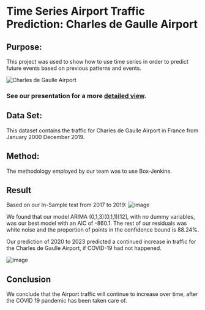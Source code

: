 # Time Series Airport Traffic Prediction:    Charles de Gaulle Airport

## Purpose:
This project was used to show how to use time series in order to predict future events based on previous patterns and events.

![Charles de Gaulle Airport](https://github.com/Zexes9/Time-Series/blob/main/Graphics/ParijsCharlesdeGaulleAirport-400x292.jpg)

### See our presentation for a more [detailed view](https://drive.google.com/file/d/1TSoFw47IsO7kJO4E4cZmHXazuloj-Jlw/view?usp=sharing). 

## Data Set:
This dataset contains the traffic for Charles de Gaulle Airport in France from January 2000 December 2019.


## Method:
The methodology employed by our team was to use Box-Jenkins.


## Result
Based on our In-Sample test from 2017 to 2019:
![image](https://user-images.githubusercontent.com/76630966/119959959-c4aac600-bfa4-11eb-9a69-a9e83d2a5197.png)

We found that our model ARIMA (0,1,3)(0,1,1)[12], with no dummy variables, was our best model with an AIC of -860.1.
The rest of our residuals was white noise and the proportion of points in the confidence bound is 88.24%.

Our prediction of 2020 to 2023 predicted a continued increase in traffic for the Charles de Gaulle Airport, if COVID-19 had not happened.

![image](https://user-images.githubusercontent.com/76630966/119961355-3e8f7f00-bfa6-11eb-82e7-b9e01493ecd6.png)

## Conclusion

We conclude that the Airport traffic will continue to increase over time, after the COVID 19 pandemic has been taken care of.  
